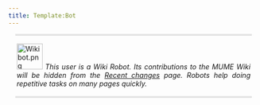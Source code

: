 ```yaml
---
title: Template:Bot
---
```


<div style="text-align: justify; margin: 1em; padding: 0.2em; border-top: 3px double #cccccc; border-bottom: 3px double #cccccc;">

<img src="Wikibot.png" title="Wikibot.png" width="52"
alt="Wikibot.png" /> *This user is a Wiki Robot. Its contributions to
the MUME Wiki will be hidden from the [Recent
changes](Special:Recentchanges "wikilink") page. Robots help doing
repetitive tasks on many pages quickly.*

</div>

<noinclude> </noinclude><includeonly> </includeonly>

[](Category:Templates "wikilink") [](Category:Wikibots "wikilink")